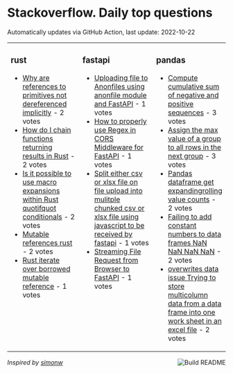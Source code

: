 # Stackoverflow. Daily top questions 

Automatically updates via GitHub Action, last update: <!-- date starts -->2022-10-22<!-- date ends -->


<table><tr><td valign="top" width="33%">

### rust
<!-- rust starts -->
* [Why are references to primitives not dereferenced implicitly](https://stackoverflow.com/questions/74162917/why-are-references-to-primitives-not-dereferenced-implicitly) - 2 votes
* [How do I chain functions returning results in Rust](https://stackoverflow.com/questions/74159604/how-do-i-chain-functions-returning-results-in-rust) - 2 votes
* [Is it possible to use macro expansions within Rust quotifquot conditionals](https://stackoverflow.com/questions/74157931/is-it-possible-to-use-macro-expansions-within-rust-if-conditionals) - 2 votes
* [Mutable references rust](https://stackoverflow.com/questions/74152288/mutable-references-rust) - 2 votes
* [Rust iterate over borrowed mutable reference](https://stackoverflow.com/questions/74164316/rust-iterate-over-borrowed-mutable-reference) - 1 votes
<!-- rust ends -->
</td><td valign="top" width="34%">


### fastapi
<!-- fastapi starts -->
* [Uploading file to Anonfiles using anonfile module and FastAPI](https://stackoverflow.com/questions/74164831/uploading-file-to-anonfiles-using-anonfile-module-and-fastapi) - 1 votes
* [How to properly use Regex in CORS Middleware for FastAPI](https://stackoverflow.com/questions/74163301/how-to-properly-use-regex-in-cors-middleware-for-fastapi) - 1 votes
* [Split either csv or xlsx file on file upload into mulitple chunked csv or xlsx file using javascript to be received by fastapi](https://stackoverflow.com/questions/74156812/split-either-csv-or-xlsx-file-on-file-upload-into-mulitple-chunked-csv-or-xlsx) - 1 votes
* [Streaming File Request from Browser to FastAPI](https://stackoverflow.com/questions/74155787/streaming-file-request-from-browser-to-fastapi) - 1 votes
<!-- fastapi ends -->
</td><td valign="top" width="34%">


### pandas
<!-- pandas starts -->
* [Compute cumulative sum of negative and positive sequences](https://stackoverflow.com/questions/74159887/compute-cumulative-sum-of-negative-and-positive-sequences) - 3 votes
* [Assign the max value of a group to all rows in the next group](https://stackoverflow.com/questions/74158640/assign-the-max-value-of-a-group-to-all-rows-in-the-next-group) - 3 votes
* [Pandas dataframe get expandingrolling value counts](https://stackoverflow.com/questions/74156723/pandas-dataframe-get-expanding-rolling-value-counts) - 2 votes
* [Failing to add constant numbers to data frames  NaN NaN NaN NaN](https://stackoverflow.com/questions/74147593/failing-to-add-constant-numbers-to-data-frames-nan-nan-nan-nan) - 2 votes
* [overwrites data issue Trying to store multicolumn data from a data frame into one work sheet in an excel file](https://stackoverflow.com/questions/74165945/overwrites-data-issue-trying-to-store-multicolumn-data-from-a-data-frame-into-o) - 2 votes
<!-- pandas ends -->
</td></tr></table>

<a href="https://github.com/hp0404/hp0404/actions"><img src="https://github.com/hp0404/hp0404/workflows/Build%20README/badge.svg" align="right" alt="Build README"></a> <p>*Inspired by  [simonw](https://github.com/simonw/simonw)*</p>
